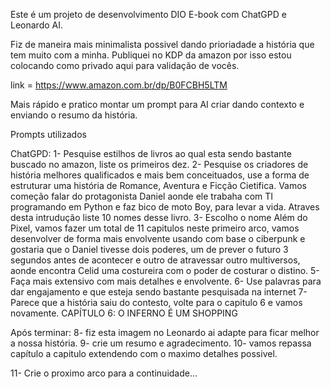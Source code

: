 Este é um projeto de desenvolvimento DIO E-book com ChatGPD e Leonardo AI.

Fiz de maneira mais minimalista possivel dando prioriadade a história que tem muito com a minha.
Publiquei no KDP da amazon por isso estou colocando como privado aqui para validação de vocês.

link = https://www.amazon.com.br/dp/B0FCBH5LTM

Mais rápido e pratico montar um prompt para AI criar dando contexto e enviando o resumo da história.


Prompts utilizados

ChatGPD:
1- Pesquise estilhos de livros ao qual esta sendo bastante buscado no amazon, liste os primeiros dez.
2- Pesquise os criadores de história melhores qualificados e mais bem conceituados, use a forma de estruturar uma história de Romance, Aventura e Ficção Cietifica.
Vamos começão falar do protagonista Daniel aonde ele trabaha com TI programando em Python e faz bico de moto Boy, para levar a vida.
Atraves desta intrudução liste 10 nomes desse livro.
3- Escolho o nome Além do Pixel, vamos fazer um total de 11 capitulos neste primeiro arco, vamos desenvolver de forma mais envolvente usando com base o ciberpunk e gostaria que o Daniel 
tivesse dois poderes, um de prever o futuro 3 segundos antes de acontecer e outro de atravessar outro multiversos, aonde encontra Celid uma costureira com o poder de costurar o distino.
5- Faça mais extensivo com mais detalhes e envolvente.
6- Use palavras para dar engajamento e que esteja sendo bastante pesquisada na internet
7- Parece que a história saiu do contesto, volte para o capitulo 6 e vamos novamente.
CAPÍTULO 6: O INFERNO É UM SHOPPING

Após terminar:
8- fiz esta imagem no Leonardo ai adapte para ficar melhor a nossa história.
9- crie um resumo e agradecimento.
10- vamos repassa capítulo a capitulo extendendo com o maximo detalhes possivel.


11- Crie o proximo arco para a continuidade...
